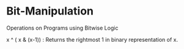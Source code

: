 # Bit-Manipulation
Operations on Programs using Bitwise Logic

x ^ ( x & (x-1)) : Returns the rightmost 1 in binary representation of x.
